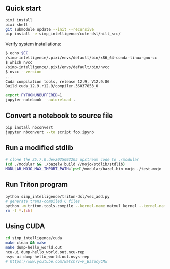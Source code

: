 ## Quick start
```sh
pixi install
pixi shell
git submodule update --init --recursive
pip install -e simp_intelligence/cute-dsl/hilt_src/
```

Verify system installations:
```sh
$ echo $CC
/simp-intelligence/.pixi/envs/default/bin/x86_64-conda-linux-gnu-cc
$ which nvcc
/simp-intelligence/.pixi/envs/default/bin/nvcc
$ nvcc --version
...
Cuda compilation tools, release 12.9, V12.9.86
Build cuda_12.9.r12.9/compiler.36037853_0
```

```sh
export PYTHONUNBUFFERED=1
jupyter-notebook --autoreload .
```

## Convert a notebook to source file
```sh
pip install nbconvert
jupyter nbconvert --to script foo.ipynb
```

## Run a modified stdlib
```sh
# clone the 25.7.0.dev2025092205 upstream code to ./modular
(cd ./modular && ./bazelw build //mojo/stdlib/stdlib)
MODULAR_MOJO_MAX_IMPORT_PATH=`pwd`/modular/bazel-bin mojo ./test.mojo
```

## Run Triton program
```sh
python simp_intelligence/triton-dsl/vec_add.py
# generate trans-compiled C files
python -m triton.tools.compile --kernel-name matmul_kernel --kernel-name add_kernel --signature "*fp32,*fp32,*fp32,i32,64" --grid=1024,1024,1024 ./simp_intelligence/triton-dsl/vec_add.py
rm -f *.[ch]
```

## Using CUDA
```sh
cd simp_intelligence/cuda
make clean && make
make dump-hello_world.out
ncu-ui dump-hello_world.out.ncu-rep
nsys-ui dump-hello_world.out.nsys-rep
# https://www.youtube.com/watch?v=F_BazucyCMw
```
